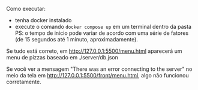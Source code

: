 Como executar:

- tenha docker instalado
- execute o comando `docker compose up` em um terminal dentro da pasta
PS: o tempo de inicio pode variar de acordo com uma série de fatores (de 15 segundos até 1 minuto, aproximadamente).

Se tudo está correto, em http://127.0.0.1:5500/menu.html aparecerá um menu de pizzas baseado em ./server/db.json

Se você ver a mensagem "There was an error connecting to the server" no meio da tela em http://127.0.0.1:5500/front/menu.html, algo não funcionou corretamente.
